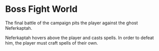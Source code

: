 # Boss Fight World

The final battle of the campaign pits the player against the ghost Neferkaptah.

Neferkaptah hovers above the player and casts spells. In order to defeat him, the player must craft spells of their own.